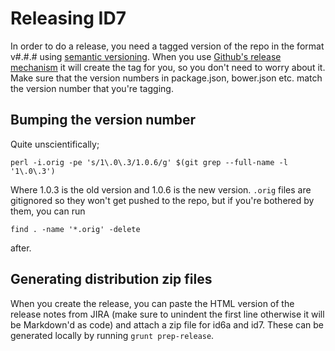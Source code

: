 # Releasing ID7

In order to do a release, you need a tagged version of the repo in the format v#.#.# using [semantic versioning](http://semver.org/).
When you use [Github's release mechanism](https://github.com/UniversityofWarwick/id7/releases) it will create the tag
for you, so you don't need to worry about it. Make sure that the version numbers in package.json, bower.json etc. match
the version number that you're tagging.

## Bumping the version number

Quite unscientifically;

    perl -i.orig -pe 's/1\.0\.3/1.0.6/g' $(git grep --full-name -l '1\.0\.3')
    
Where 1.0.3 is the old version and 1.0.6 is the new version. `.orig` files are gitignored so they won't get pushed to the repo,
but if you're bothered by them, you can run

    find . -name '*.orig' -delete
    
after.

## Generating distribution zip files

When you create the release, you can paste the HTML version of the release notes from JIRA (make sure to unindent the
first line otherwise it will be Markdown'd as code) and attach a zip file for id6a and id7. These can be generated locally
by running `grunt prep-release`.